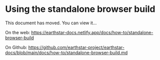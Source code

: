 # Using the standalone browser build

This document has moved.  You can view it...

On the web: https://earthstar-docs.netlify.app/docs/how-to/standalone-browser-build

On Github: https://github.com/earthstar-project/earthstar-docs/blob/main/docs/how-to/standalone-browser-build.md


